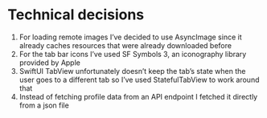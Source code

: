 # Technical decisions

1. For loading remote images I’ve decided to use AsyncImage since it already caches resources that were already downloaded before
2. For the tab bar icons I’ve used SF Symbols 3, an iconography library provided by Apple
3. SwiftUI TabView unfortunately doesn’t keep the tab’s state when the user goes to a different tab so I’ve used StatefulTabView to work around that
4. Instead of fetching profile data from an API endpoint I fetched it directly from a json file
